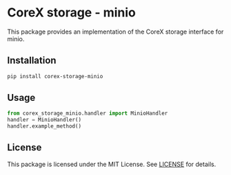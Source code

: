 # CoreX storage - minio

This package provides an implementation of the CoreX storage interface for minio.

## Installation
~~~bash
pip install corex-storage-minio
~~~

## Usage
~~~python
from corex_storage_minio.handler import MinioHandler
handler = MinioHandler()
handler.example_method()
~~~

## License
This package is licensed under the MIT License. See [LICENSE](../LICENSE) for details.

